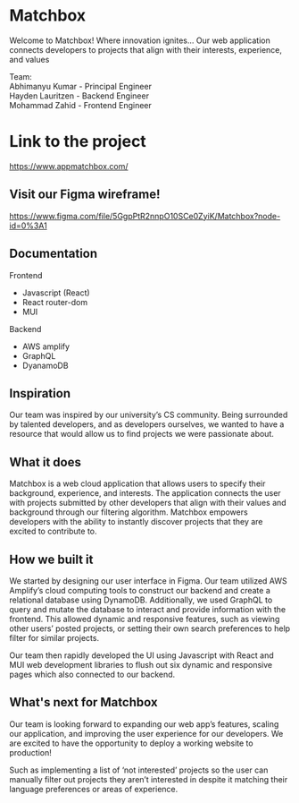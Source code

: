 # Matchbox
Welcome to Matchbox! Where innovation ignites... 
Our web application connects developers to projects that align with their interests, experience, and values

Team:  
Abhimanyu Kumar - Principal Engineer  
Hayden Lauritzen - Backend Engineer  
Mohammad Zahid - Frontend Engineer

# Link to the project
https://www.appmatchbox.com/

## Visit our Figma wireframe! 
https://www.figma.com/file/5GgpPtR2nnpO10SCe0ZyiK/Matchbox?node-id=0%3A1

## Documentation
Frontend
* Javascript (React)
* React router-dom
* MUI

Backend
* AWS amplify
* GraphQL
* DyanamoDB

## Inspiration
Our team was inspired by our university’s CS community. Being surrounded by talented developers, and as developers ourselves, we wanted to have a resource that would allow us to find projects we were passionate about.

## What it does
Matchbox is a web cloud application that allows users to specify their background, experience, and interests. The application connects the user with projects submitted by other developers that align with their values and background through our filtering algorithm. Matchbox empowers developers with the ability to instantly discover projects that they are excited to contribute to.

## How we built it
We started by designing our user interface in Figma. Our team utilized AWS Amplify’s cloud computing tools to construct our backend and create a relational database using DynamoDB. Additionally, we used GraphQL to query and mutate the database to  interact and provide information with the frontend. This allowed dynamic and responsive features, such as viewing other users’ posted projects, or setting their own search preferences to help filter for similar projects.

Our team then rapidly developed the UI using Javascript with React and MUI web development libraries to flush out six dynamic and responsive pages which also connected to our backend.

## What's next for Matchbox
Our team is looking forward to expanding our web app’s features, scaling our application, and improving the user experience for our developers. We are excited to have the opportunity to deploy a working website to production!

Such as implementing a list of ‘not interested’ projects so the user can manually filter out projects they aren’t interested in despite it matching their language preferences or areas of experience.

